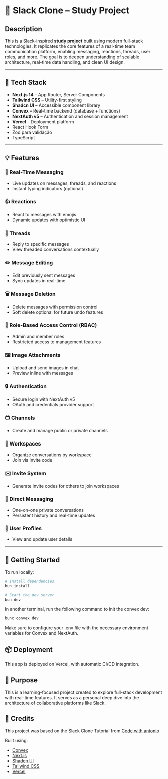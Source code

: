 # 🧪 Slack Clone – Study Project

## Description

This is a Slack-inspired **study project** built using modern full-stack technologies. It replicates the core features of a real-time team communication platform, enabling messaging, reactions, threads, user roles, and more. The goal is to deepen understanding of scalable architecture, real-time data handling, and clean UI design.

---

## 🧰 Tech Stack

- **Next.js 14** – App Router, Server Components
- **Tailwind CSS** – Utility-first styling
- **Shadcn UI** – Accessible component library
- **Convex** – Real-time backend (database + functions)
- **NextAuth v5** – Authentication and session management
- **Vercel** – Deployment platform
- React Hook Form
- Zod para validação
- TypeScript

---

## 💡 Features

### 📡 Real-Time Messaging
- Live updates on messages, threads, and reactions
- Instant typing indicators (optional)

### 👍 Reactions
- React to messages with emojis
- Dynamic updates with optimistic UI

### 🧵 Threads
- Reply to specific messages
- View threaded conversations contextually

### ✏️ Message Editing
- Edit previously sent messages
- Sync updates in real-time

### 🗑️ Message Deletion
- Delete messages with permission control
- Soft delete optional for future undo features

### 🔐 Role-Based Access Control (RBAC)
- Admin and member roles
- Restricted access to management features

### 🖼️ Image Attachments
- Upload and send images in chat
- Preview inline with messages

### 🔒 Authentication
- Secure login with NextAuth v5
- OAuth and credentials provider support

### 📺 Channels
- Create and manage public or private channels

### 🏢 Workspaces
- Organize conversations by workspace
- Join via invite code

### ✉️ Invite System
- Generate invite codes for others to join workspaces

### 💬 Direct Messaging
- One-on-one private conversations
- Persistent history and real-time updates

### 👥 User Profiles
- View and update user details

---

## 🚀 Getting Started

To run locally:

```bash
# Install dependencies
bun install

# Start the dev server
bun dev
```

In another terminal, run the following command to init the convex dev:

```bash
bunx convex dev
```

Make sure to configure your .env file with the necessary environment variables for Convex and NextAuth.

## 📦 Deployment
This app is deployed on Vercel, with automatic CI/CD integration.

## 🎯 Purpose
This is a learning-focused project created to explore full-stack development with real-time features. It serves as a personal deep dive into the architecture of collaborative platforms like Slack.

## 🙌 Credits
This project was based on the Slack Clone Tutorial from [Code with antonio](codewithantonio.com)

Built using:

- [Convex](https://www.convex.dev/)
- [Next.js](https://nextjs.org/)
- [Shadcn UI](https://ui.shadcn.com/)
- [Tailwind CSS](https://tailwindcss.com/)
- [Vercel](https://vercel.com/)

